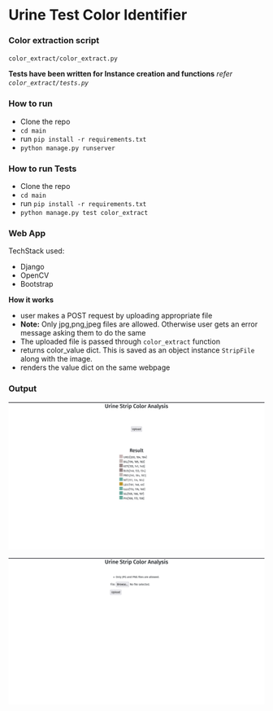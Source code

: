 # Urine Test Color Identifier

### Color extraction script
`color_extract/color_extract.py`

**Tests have been written for Instance creation and functions**
*refer `color_extract/tests.py`*

### How to run
- Clone the repo
- `cd main`
- run `pip install -r requirements.txt`
- `python manage.py runserver`

### How to run Tests
- Clone the repo
- `cd main`
- run `pip install -r requirements.txt`
- `python manage.py test color_extract`


### Web App
TechStack used:
- Django
- OpenCV
- Bootstrap

**How it works**
- user makes a POST request by uploading appropriate file
- **Note:** Only jpg,png,jpeg files are allowed. Otherwise user gets an error message asking them to do the same
- The uploaded file is passed through `color_extract` function
- returns color_value dict. This is saved as an object instance `StripFile` along with the image.
- renders the value dict on the same webpage


### Output
![sample1](./strip_images/sample1.png)

![sample-error](./strip_images/sample2.png)